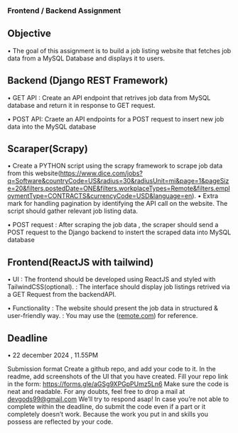 ### Frontend / Backend Assignment

## Objective

• The goal of this assignment is to build a job listing website that fetches job data from a MySQL Database and displays it to users.

## Backend (Django REST Framework)

• GET API : Create an API endpoint that retrives job data from MySQL database and return it in response to GET request.

• POST API: Craete an API endpoints for a POST request to insert new job data into the MySQL database

## Scaraper(Scrapy)

• Create a PYTHON script using the scrapy framework to scrape job data from this website(https://www.dice.com/jobs?q=Software&countryCode=US&radius=30&radiusUnit=mi&page=1&pageSize=20&filters.postedDate=ONE&filters.workplaceTypes=Remote&filters.employmentType=CONTRACTS&currencyCode=USD&language=en).
• Extra mark for handling pagination by identifying the API call on the website. The script should gather relevant job listing data.

• POST request : After scraping the job data , the scraper should send a POST request to the Django backend to instert the scraped data into MySQL database

## Frontend(ReactJS with tailwind)

• UI : The frontend should be developed using ReactJS and styled with TailwindCSS(optional).
: The interface should display job listings retrived via a GET Request from the backendAPI.

• Functionality : The website should present the job data in structured & user-friendly way.
: You may use the ([remote.com](https://remote.com/jobs/all)) for reference.

## Deadline

• 22 december 2024 , 11.55PM

Submission format
Create a github repo, and add your code to it. In the readme, add screenshots of the UI that you have created.
Fill your repo link in the form: https://forms.gle/aGSg9XPGpPUmz5Ln6
Make sure the code is neat and readable.
For any doubts, feel free to drop a mail at devgods99@gmail.com We’ll try to respond asap!
In case you’re not able to complete within the deadline, do submit the code even if a part or it completely doesn’t work. Because the work you put in and skills you possess are reflected by your code.
